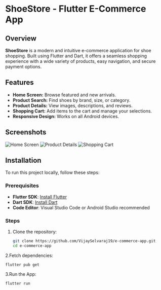 # ShoeStore - Flutter E-Commerce App

## Overview

**ShoeStore** is a modern and intuitive e-commerce application for shoe shopping. Built using Flutter and Dart, it offers a seamless shopping experience with a wide variety of products, easy navigation, and secure payment options.

## Features

- **Home Screen:** Browse featured and new arrivals.
- **Product Search:** Find shoes by brand, size, or category.
- **Product Details:** View images, descriptions, and reviews.
- **Shopping Cart:** Add items to the cart and manage your selections.
- **Responsive Design:** Works on all Android devices.

## Screenshots

![Home Screen](/assets/images/Screenshot%202024-08-14%20133453.png)
![Product Details](/assets/images/Screenshot%202024-08-14%20133524.png)
![Shopping Cart](/assets/images/Screenshot%202024-08-14%20133719.png)

## Installation

To run this project locally, follow these steps:

### Prerequisites

- **Flutter SDK**: [Install Flutter](https://flutter.dev/docs/get-started/install)
- **Dart SDK**: [Install Dart](https://dart.dev/get-dart)
- **Code Editor**: Visual Studio Code or Android Studio recommended

### Steps

1. Clone the repository:

   ```bash
   git clone https://github.com/VijaySelvaraj19/e-commerce-app.git
   cd e-commerce-app 

2.Fetch dependencies:
   
    flutter pub get
    
3.Run the App:
    
    flutter run